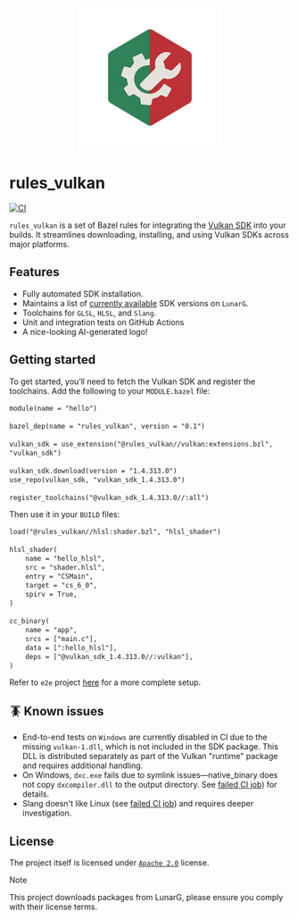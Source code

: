 <p align="center">
  <img src="docs/logo.png" />
</p>

# rules_vulkan

[![CI](https://github.com/mxpv/rules_vulkan/actions/workflows/ci.yml/badge.svg?branch=main)](https://github.com/mxpv/rules_vulkan/actions/workflows/ci.yml)

`rules_vulkan` is a set of Bazel rules for integrating the [Vulkan SDK](https://vulkan.lunarg.com/) into your builds.
It streamlines downloading, installing, and using Vulkan SDKs across major platforms.

## Features
- Fully automated SDK installation.
- Maintains a list of [currently available](./vulkan/private/versions.bzl) SDK versions on `LunarG`.
- Toolchains for `GLSL`, `HLSL`, and `Slang`.
- Unit and integration tests on GitHub Actions
- A nice-looking AI-generated logo!


## Getting started

To get started, you’ll need to fetch the Vulkan SDK and register the toolchains.
Add the following to your `MODULE.bazel` file:

```bazel
module(name = "hello")

bazel_dep(name = "rules_vulkan", version = "0.1")

vulkan_sdk = use_extension("@rules_vulkan//vulkan:extensions.bzl", "vulkan_sdk")

vulkan_sdk.download(version = "1.4.313.0")
use_repo(vulkan_sdk, "vulkan_sdk_1.4.313.0")

register_toolchains("@vulkan_sdk_1.4.313.0//:all")
```

Then use it in your `BUILD` files:

```bazel
load("@rules_vulkan//hlsl:shader.bzl", "hlsl_shader")

hlsl_shader(
    name = "hello_hlsl",
    src = "shader.hlsl",
    entry = "CSMain",
    target = "cs_6_0",
    spirv = True,
)

cc_binary(
    name = "app",
    srcs = ["main.c"],
    data = [":hello_hlsl"],
    deps = ["@vulkan_sdk_1.4.313.0//:vulkan"],
)

```

Refer to `e2e` project [here](./e2e/smoke/) for a more complete setup.

## :cockroach: Known issues
- End-to-end tests on `Windows` are currently disabled in CI due to the missing `vulkan-1.dll`,
  which is not included in the SDK package. This DLL is distributed separately as part of the Vulkan "runtime"
  package and requires additional handling.
- On Windows, `dxc.exe` fails due to symlink issues—native_binary does not copy `dxcompiler.dll` to the output directory.
  See [failed CI job](https://github.com/mxpv/rules_vulkan/actions/runs/15526978807/job/43708453464)) for details.
- Slang doesn't like Linux (see [failed CI job](https://github.com/mxpv/rules_vulkan/actions/runs/15544365318/job/43762431714))
  and requires deeper investigation.

## License

The project itself is licensed under [`Apache 2.0`](./LICENSE) license.

> [!NOTE]
> This project downloads packages from LunarG, please ensure you comply with their license terms.

